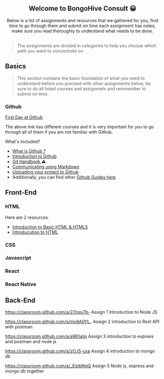 
<h2 align="center"> ️Welcome to BongoHive Consult 😀</h2>

<div align="center">
Below is a list of assignments and resources that we gathered for you, find time to go through them and submit on time
each assignment has notes, make sure you read thoroughly to understand what needs to be done.
 <br>
 <br>  
</div>  

> The assignments are divided in categories to help you choose which path you want to concentrate on.

## Basics
> This section contains the basic foundation of what you need to understand before you proceed with other assignments below, 
be sure to do all listed courses and assignmets and remmember to submit on time.

### Github  

[First Day at Github](https://lab.github.com/githubtraining/paths/first-day-on-github)  

The above link has different courses and it is very important for you to go through all of them if you are not familiar with Github.

What's included? 
- [What is Github ?](https://youtu.be/w3jLJU7DT5E)
- [Introduction to Github](https://lab.github.com/githubtraining/introduction-to-github)
- [Git Handbook ](https://guides.github.com/introduction/git-handbook/) ⚠️
- [Communicating using Markdown](https://lab.github.com/githubtraining/communicating-using-markdown)
- [Uploading your project to Github](https://lab.github.com/githubtraining/uploading-your-project-to-github)
- Additionally, you can find other [Github Guides here](https://guides.github.com/)


## Front-End  

### HTML

Here are 2 resources. 

- [Introduction to Basic HTML & HTML5](https://learn.freecodecamp.org/responsive-web-design/basic-html-and-html5)
- [Introducution to HTML](https://lab.github.com/githubtraining/introduction-to-html)

### CSS


### Javascript


### React


### React Native





## Back-End


https://classroom.github.com/a/27hqu7b-  Assign 1 Introduction to Node JS

https://classroom.github.com/a/ms8A0YL_ Assign 2 introduction to Rest API with postman

https://classroom.github.com/a/a961aIjp Assign 3 introduction to express and postman and node js

https://classroom.github.com/a/zOJ5-cxa Assign 4 introduction to mongo db

https://classroom.github.com/a/_EjpbWqQ Assign 5 Node js, express and mongo db together







